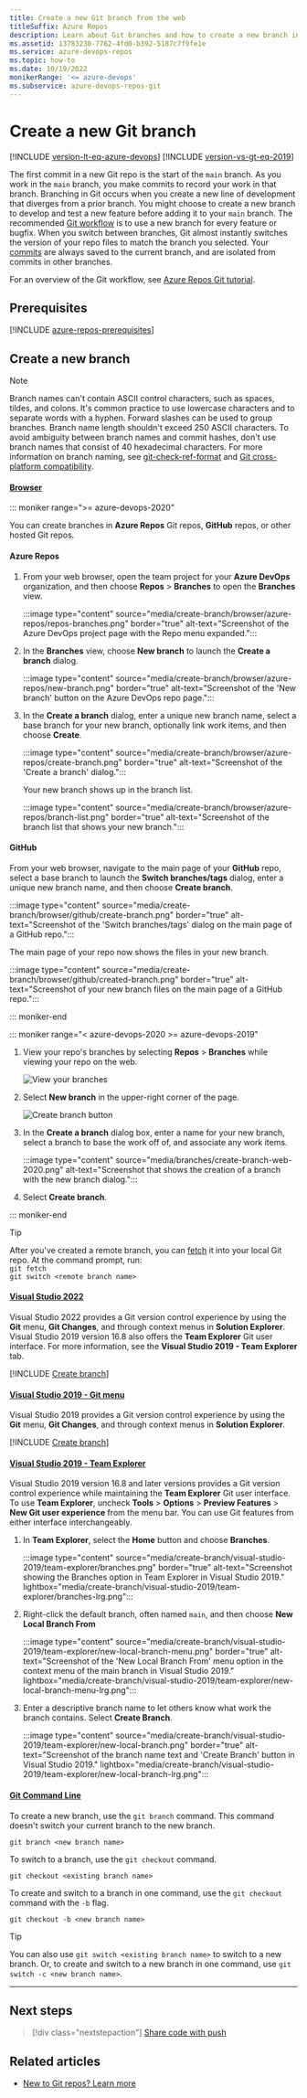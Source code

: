 ```yaml
---
title: Create a new Git branch from the web
titleSuffix: Azure Repos
description: Learn about Git branches and how to create a new branch in your local Git repo, Azure Repos Git repo, and GitHub.
ms.assetid: 13783230-7762-4fd0-b392-5187c7f9fe1e
ms.service: azure-devops-repos
ms.topic: how-to
ms.date: 10/19/2022
monikerRange: '<= azure-devops'
ms.subservice: azure-devops-repos-git
---
```


# Create a new Git branch

[!INCLUDE [version-lt-eq-azure-devops](../../includes/version-lt-eq-azure-devops.md)]
[!INCLUDE [version-vs-gt-eq-2019](../../includes/version-vs-gt-eq-2019.md)]

The first commit in a new Git repo is the start of the `main` branch. As you work in the `main` branch, you make commits to record your work in that branch. Branching in Git occurs when you create a new line of development that diverges from a prior branch. You might choose to create a new branch to develop and test a new feature before adding it to your `main` branch. The recommended [Git workflow](gitworkflow.md) is to use a new branch for every feature or bugfix. When you switch between branches, Git almost instantly switches the version of your repo files to match the branch you selected. Your [commits](commits.md) are always saved to the current branch, and are isolated from commits in other branches.

For an overview of the Git workflow, see [Azure Repos Git tutorial](gitworkflow.md).

## Prerequisites

[!INCLUDE [azure-repos-prerequisites](includes/azure-repos-prerequisites.md)]

## Create a new branch

> [!NOTE]
> Branch names can't contain ASCII control characters, such as spaces, tildes, and colons. It's common practice to use lowercase characters and to separate words with a hyphen. Forward slashes can be used to group branches. Branch name length shouldn't exceed 250 ASCII characters. To avoid ambiguity between branch names and commit hashes, don't use branch names that consist of 40 hexadecimal characters. For more information on branch naming, see [git-check-ref-format](https://mirrors.edge.kernel.org/pub/software/scm/git/docs/git-check-ref-format.html) and [Git cross-platform compatibility](os-compatibility.md).

#### [Browser](#tab/browser) 

::: moniker range=">= azure-devops-2020"

You can create branches in **Azure Repos** Git repos, **GitHub** repos, or other hosted Git repos.

#### Azure Repos

1. From your web browser, open the team project for your **Azure DevOps** organization, and then choose **Repos** > **Branches** to open the **Branches** view.

   :::image type="content" source="media/create-branch/browser/azure-repos/repos-branches.png" border="true" alt-text="Screenshot of the Azure DevOps project page with the Repo menu expanded.":::

1. In the **Branches** view, choose **New branch** to launch the **Create a branch** dialog.

   :::image type="content" source="media/create-branch/browser/azure-repos/new-branch.png" border="true" alt-text="Screenshot of the 'New branch' button on the Azure DevOps repo page.":::

1. In the **Create a branch** dialog, enter a unique new branch name, select a base branch for your new branch, optionally link work items, and then choose **Create**.

   :::image type="content" source="media/create-branch/browser/azure-repos/create-branch.png" border="true" alt-text="Screenshot of the 'Create a branch' dialog.":::

   Your new branch shows up in the branch list.

   :::image type="content" source="media/create-branch/browser/azure-repos/branch-list.png" border="true" alt-text="Screenshot of the branch list that shows your new branch.":::

#### GitHub

From your web browser, navigate to the main page of your **GitHub** repo, select a base branch to launch the **Switch branches/tags** dialog, enter a unique new branch name, and then choose **Create branch**.

:::image type="content" source="media/create-branch/browser/github/create-branch.png" border="true" alt-text="Screenshot of the 'Switch branches/tags' dialog on the main page of a GitHub repo.":::

The main page of your repo now shows the files in your new branch.

:::image type="content" source="media/create-branch/browser/github/created-branch.png" border="true" alt-text="Screenshot of your new branch files on the main page of a GitHub repo.":::

::: moniker-end

::: moniker range="< azure-devops-2020 >= azure-devops-2019"

1. View your repo's branches by selecting **Repos** > **Branches** while viewing your repo on the web.

   ![View your branches](media/repos-navigation/repos-branches.png)

1. Select **New branch** in the upper-right corner of the page.

   ![Create branch button](media/branches/create-branch.png)

1. In the **Create a branch** dialog box, enter a name for your new branch, select a branch to base the work off of, and associate any work items.

   :::image type="content" source="media/branches/create-branch-web-2020.png" alt-text="Screenshot that shows the creation of a branch with the new branch dialog.":::

1. Select **Create branch**.

::: moniker-end



> [!TIP]
> After you've created a remote branch, you can [fetch](pulling.md) it into your local Git repo. At the command prompt, run:<br>
> `git fetch`<br>
> `git switch <remote branch name>`

#### [Visual Studio 2022](#tab/visual-studio-2022)

Visual Studio 2022 provides a Git version control experience by using the **Git** menu, **Git Changes**, and through context menus in **Solution Explorer**. Visual Studio 2019 version 16.8 also offers the **Team Explorer** Git user interface. For more information, see the **Visual Studio 2019 - Team Explorer** tab.

[!INCLUDE [Create branch](includes/create-branch-create-branch.md)]

#### [Visual Studio 2019 - Git menu](#tab/visual-studio-2019-git-menu)

Visual Studio 2019 provides a Git version control experience by using the **Git** menu, **Git Changes**, and through context menus in **Solution Explorer**.

[!INCLUDE [Create branch](includes/create-branch-create-branch.md)]

#### [Visual Studio 2019 - Team Explorer](#tab/visual-studio-2019-team-explorer)

Visual Studio 2019 version 16.8 and later versions provides a Git version control experience while maintaining the **Team Explorer** Git user interface. To use **Team Explorer**, uncheck **Tools** > **Options** > **Preview Features** > **New Git user experience** from the menu bar. You can use Git features from either interface interchangeably.

1. In **Team Explorer**, select the **Home** button and choose **Branches**.

   :::image type="content" source="media/create-branch/visual-studio-2019/team-explorer/branches.png" border="true" alt-text="Screenshot showing the Branches option in Team Explorer in Visual Studio 2019." lightbox="media/create-branch/visual-studio-2019/team-explorer/branches-lrg.png":::

1. Right-click the default branch, often named `main`, and then choose **New Local Branch From**

   :::image type="content" source="media/create-branch/visual-studio-2019/team-explorer/new-local-branch-menu.png" border="true" alt-text="Screenshot of the 'New Local Branch From' menu option in the context menu of the main branch in Visual Studio 2019." lightbox="media/create-branch/visual-studio-2019/team-explorer/new-local-branch-menu-lrg.png":::

1. Enter a descriptive branch name to let others know what work the branch contains. Select **Create Branch**.

   :::image type="content" source="media/create-branch/visual-studio-2019/team-explorer/new-local-branch.png" border="true" alt-text="Screenshot of the branch name text and 'Create Branch' button in Visual Studio 2019." lightbox="media/create-branch/visual-studio-2019/team-explorer/new-local-branch-lrg.png":::

#### [Git Command Line](#tab/git-command-line)

To create a new branch, use the `git branch` command. This command doesn't switch your current branch to the new branch.

```console
git branch <new branch name>
```

To switch to a branch, use the `git checkout` command.

```console
git checkout <existing branch name>
```

To create and switch to a branch in one command, use the `git checkout` command with the `-b` flag.

```console
git checkout -b <new branch name>
```

> [!TIP]
> You can also use `git switch <existing branch name>` to switch to a new branch. Or, to create and switch to a new branch in one command, use `git switch -c <new branch name>`.

---

## Next steps

> [!div class="nextstepaction"]
> [Share code with push](./pushing.md)

## Related articles

- [New to Git repos? Learn more](/devops/develop/git/set-up-a-git-repository)
